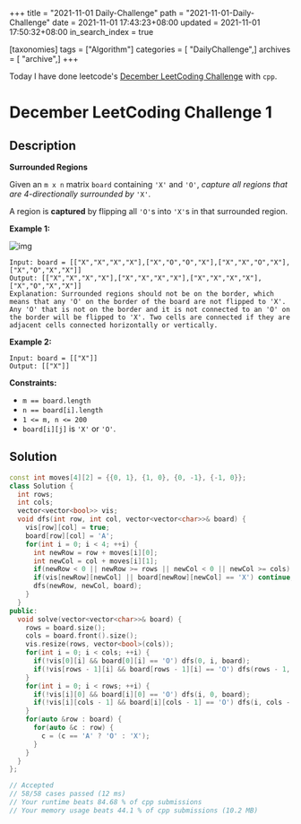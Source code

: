 +++
title = "2021-11-01 Daily-Challenge"
path = "2021-11-01-Daily-Challenge"
date = 2021-11-01 17:43:23+08:00
updated = 2021-11-01 17:50:32+08:00
in_search_index = true

[taxonomies]
tags = ["Algorithm"]
categories = [ "DailyChallenge",]
archives = [ "archive",]
+++

Today I have done leetcode's [December LeetCoding Challenge](https://leetcode.com/problems/surrounded-regions/) with `cpp`.

<!-- more -->

# December LeetCoding Challenge 1

## Description

**Surrounded Regions**

Given an `m x n` matrix `board` containing `'X'` and `'O'`, *capture all regions that are 4-directionally surrounded by* `'X'`.

A region is **captured** by flipping all `'O'`s into `'X'`s in that surrounded region.

 

**Example 1:**

![img](https://assets.leetcode.com/uploads/2021/02/19/xogrid.jpg)

```
Input: board = [["X","X","X","X"],["X","O","O","X"],["X","X","O","X"],["X","O","X","X"]]
Output: [["X","X","X","X"],["X","X","X","X"],["X","X","X","X"],["X","O","X","X"]]
Explanation: Surrounded regions should not be on the border, which means that any 'O' on the border of the board are not flipped to 'X'. Any 'O' that is not on the border and it is not connected to an 'O' on the border will be flipped to 'X'. Two cells are connected if they are adjacent cells connected horizontally or vertically.
```

**Example 2:**

```
Input: board = [["X"]]
Output: [["X"]]
```

 

**Constraints:**

- `m == board.length`
- `n == board[i].length`
- `1 <= m, n <= 200`
- `board[i][j]` is `'X'` or `'O'`.

## Solution

``` cpp
const int moves[4][2] = {{0, 1}, {1, 0}, {0, -1}, {-1, 0}};
class Solution {
  int rows;
  int cols;
  vector<vector<bool>> vis;
  void dfs(int row, int col, vector<vector<char>>& board) {
    vis[row][col] = true;
    board[row][col] = 'A';
    for(int i = 0; i < 4; ++i) {
      int newRow = row + moves[i][0];
      int newCol = col + moves[i][1];
      if(newRow < 0 || newRow >= rows || newCol < 0 || newCol >= cols) continue;
      if(vis[newRow][newCol] || board[newRow][newCol] == 'X') continue;
      dfs(newRow, newCol, board);
    }
  }
public:
  void solve(vector<vector<char>>& board) {
    rows = board.size();
    cols = board.front().size();
    vis.resize(rows, vector<bool>(cols));
    for(int i = 0; i < cols; ++i) {
      if(!vis[0][i] && board[0][i] == 'O') dfs(0, i, board);
      if(!vis[rows - 1][i] && board[rows - 1][i] == 'O') dfs(rows - 1, i, board); 
    }
    for(int i = 0; i < rows; ++i) {
      if(!vis[i][0] && board[i][0] == 'O') dfs(i, 0, board);
      if(!vis[i][cols - 1] && board[i][cols - 1] == 'O') dfs(i, cols - 1, board);
    }
    for(auto &row : board) {
      for(auto &c : row) {
        c = (c == 'A' ? 'O' : 'X');
      }
    }
  }
};

// Accepted
// 58/58 cases passed (12 ms)
// Your runtime beats 84.68 % of cpp submissions
// Your memory usage beats 44.1 % of cpp submissions (10.2 MB)
```
